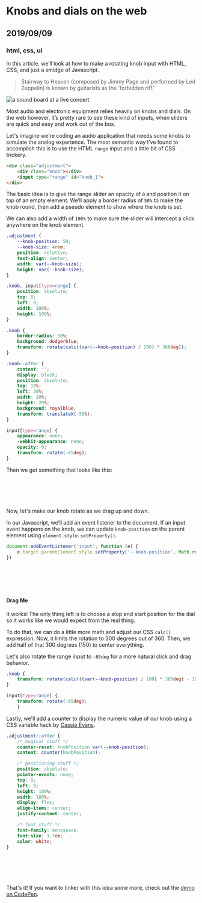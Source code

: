 # Knobs and dials on the web
## 2019/09/09
### html, css, ui

In this article, we’ll look at how to make a rotating knob input with HTML, CSS, and just a smidge of Javascript.

> Stairway to Heaven (composed by Jimmy Page and performed by Led Zeppelin) is known by guitarists as the 'forbidden riff.'

![a sound board at a live concert](/_images/blog/sound-board.jpg)

Most audio and electronic equipment relies heavily on knobs and dials. On the web however, it’s pretty rare to see these kind of inputs, when sliders are quick and easy and work out of the box.

Let's imagine we're coding an audio application that needs some knobs to simulate the analog experience. The most semantic way I’ve found to accomplish this is to use the HTML `range` input and a little bit of CSS trickery.

```html
<div class="adjustment">
    <div class="knob"></div>
    <input type="range" id="knob_1">
</div>
```

The basic idea is to give the range slider an opacity of `0` and position it on top of an empty element. We’ll apply a border radius of `50%` to make the knob round, then add a pseudo element to show where the knob is set.

We can also add a width of `100%` to make sure the slider will intercept a click anywhere on the knob element.

```css
.adjustment {
    --knob-position: 50;
    --knob-size: 4rem;
    position: relative;
    text-align: center;
    width: var(--knob-size);
    height: var(--knob-size);
}

.knob, input[type=range] {
    position: absolute;
    top: 0;
    left: 0;
    width: 100%;
    height: 100%;
}

.knob {
    border-radius: 50%;
    background: dodgerblue;
    transform: rotate(calc((var(--knob-position) / 100) * 360deg));
}

.knob::after {
    content: '';
    display: block;
    position: absolute;
    top: 10%;
    left: 50%;
    width: 10%;
    height: 20%;
    background: royalblue;
    transform: translateX(-50%);
}

input[type=range] {
    appearance: none;
    -webkit-appearance: none;
    opacity: 0;
    transform: rotate(-65deg);
}
```

Then we get something that looks like this:

<style>

.adjustment {
    --knob-position: 50;
    --knob-size: 4rem;
    position: relative;
    text-align: center;
    width: var(--knob-size);
    height: var(--knob-size);
}

.adjustment#example3::after {
    counter-reset: knobPosition var(--knob-position);
    content: counter(knobPosition);
    position: absolute;
    pointer-events: none;
    top: 0;
    left: 0;
    height: 100%;
    width: 100%;
    display: flex;
    align-items: center;
    justify-content: center;
    font-family: monospace;
    font-size: 1em;
    color: white;
}

.adjustment#example3 .knob {
    transform: rotate(calc(((var(--knob-position) / 100) * 300deg) - 150deg));
}

.adjustment .knob,
.adjustment input[type=range] {
    position: absolute;
    top: 0;
    left: 0;
    width: 100%;
    height: 100%;
}

.knob {
    border-radius: 50%;
    background: var(--CL-1);
    transform: rotate(calc((var(--knob-position) / 100) * 360deg));
}

.knob::after {
    content: '';
    display: block;
    position: absolute;
    top: 10%;
    left: 50%;
    width: 10%;
    height: 20%;
    background: var(--CL-2);
    transform: translateX(-50%);
}

input[type=range] {
    appearance: none;
    -webkit-appearance: none;
    opacity: 0;
    transform: rotate(-65deg);
}
</style>

<div class="adjustment" id="example1">
    <div class="knob"></div>
    <input type="range" class="dormant">
</div>

Now, let's make our knob rotate as we drag up and down.

In our Javascript, we’ll add an event listener to the document. If an input event happens on the knob, we can update `knob-position` on the parent element using `element.style.setProperty()`. 

```javascript
document.addEventListener('input', function (e) {
    e.target.parentElement.style.setProperty('--knob-position', Math.round(e.target.value));
})
```

<script>
document.addEventListener('input', function (e) {
    if (e.target.getAttribute('class').includes('active')) {
        e.target.parentElement.style.setProperty('--knob-position', Math.round(e.target.value));
    }
})
</script>

<div class="adjustment" id="example2">
    <div class="knob"></div>
    <input type="range" class="active">
</div>

#### Drag Me

It works! The only thing left is to choose a stop and start position for the dial so it works like we would expect from the real thing.

To do that, we can do a little more math and adjust our CSS `calc()` expression. Now, it limits the rotation to 300 degrees out of 360. Then, we add half of that 300 degrees (150) to center everything.

Let's also rotate the range input to `-65deg` for a more natural click and drag behavior.

```css
.knob {
    transform: rotate(calc(((var(--knob-position) / 100) * 300deg) - 150deg));
}

input[type=range] {
    transform: rotate(-65deg);
    }
```

Lastly, we'll add a counter to display the numeric value of our knob using a CSS variable hack by [Cassie Evans](https://twitter.com/cassiecodes).

```css
.adjustment::after {
    /* magical stuff */
    counter-reset: knobPosition var(--knob-position);
    content: counter(knobPosition);

    /* positioning stuff */
    position: absolute;
    pointer-events: none;
    top: 0;
    left: 0;
    height: 100%;
    width: 100%;
    display: flex;
    align-items: center;
    justify-content: center;

    /* font stuff */
    font-family: monospace;
    font-size: 1.7em;
    color: white;
}
```

<div class="adjustment" id="example3">
    <div class="knob"></div>
    <input type="range" class="active">
</div>

That's it! If you want to tinker with this idea some more, check out the [demo on CodePen](https://codepen.io/bradeneast/pen/qBWxKro).